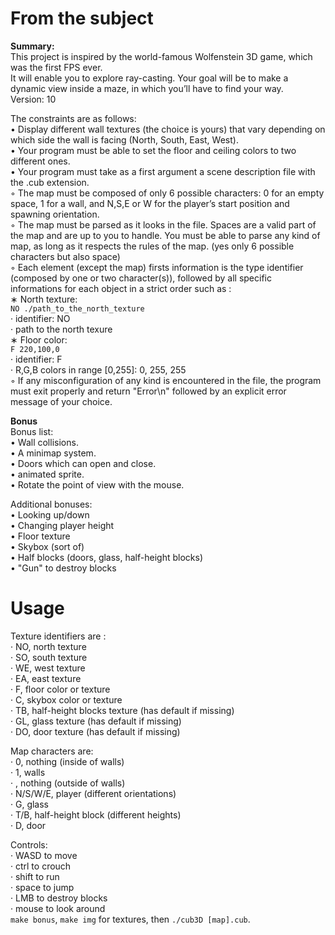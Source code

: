 # From the subject

__Summary:__  
This project is inspired by the world-famous Wolfenstein 3D game, which
was the first FPS ever.  
It will enable you to explore ray-casting. Your goal will be to
make a dynamic view inside a maze, in which you’ll have to find your way.  
Version: 10  

The constraints are as follows:  
• Display different wall textures (the choice is yours) that vary depending on which
side the wall is facing (North, South, East, West).  
• Your program must be able to set the floor and ceiling colors to two different ones.  
• Your program must take as a first argument a scene description file with the .cub
extension.  
◦ The map must be composed of only 6 possible characters: 0 for an empty space,
1 for a wall, and N,S,E or W for the player’s start position and spawning
orientation.  
◦ The map must be parsed as it looks in the file. Spaces are a valid part of the
map and are up to you to handle. You must be able to parse any kind of map,
as long as it respects the rules of the map. (yes only 6 possible characters but also space)  
◦ Each element (except the map) firsts information is the type identifier (composed by one or two character(s)), followed by all specific informations for each
object in a strict order such as :  
∗ North texture:  
`NO ./path_to_the_north_texture`  
· identifier: NO  
· path to the north texure  
∗ Floor color:  
`F 220,100,0`  
· identifier: F  
· R,G,B colors in range [0,255]: 0, 255, 255  
◦ If any misconfiguration of any kind is encountered in the file, the program
must exit properly and return "Error\n" followed by an explicit error message
of your choice.  

__Bonus__  
Bonus list:  
• Wall collisions.  
• A minimap system.  
• Doors which can open and close.  
• animated sprite.  
• Rotate the point of view with the mouse.  

Additional bonuses:  
• Looking up/down  
• Changing player height  
• Floor texture  
• Skybox (sort of)  
• Half blocks (doors, glass, half-height blocks)  
• "Gun" to destroy blocks  

# Usage
Texture identifiers are :  
· NO, north texture  
· SO, south texture  
· WE, west texture  
· EA, east texture  
· F, floor color or texture  
· C, skybox color or texture  
· TB, half-height blocks texture (has default if missing)  
· GL, glass texture (has default if missing)  
· DO, door texture (has default if missing)  

Map characters are:  
· 0, nothing (inside of walls)  
· 1, walls  
·  , nothing (outside of walls)  
· N/S/W/E, player (different orientations)  
· G, glass  
· T/B, half-height block (different heights)  
· D, door  

Controls:  
· WASD to move  
· ctrl to crouch  
· shift to run  
· space to jump  
· LMB to destroy blocks  
· mouse to look around  
`make bonus`, `make img` for textures, then `./cub3D [map].cub`.  
